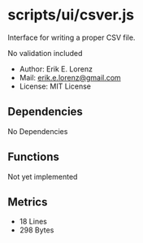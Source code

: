 # scripts/ui/csver.js


Interface for writing a proper CSV file.

No validation included
* Author: Erik E. Lorenz 
* Mail: <erik.e.lorenz@gmail.com>
* License: MIT License


## Dependencies

No Dependencies

## Functions

Not yet implemented

## Metrics

* 18 Lines
* 298 Bytes

